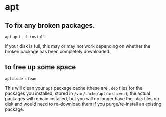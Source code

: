 
# apt 

## To fix any broken packages. 
```
apt-get -f install
```

If your disk is full, this may or may not work depending on whether the broken package has been completely downloaded.

## to free up some space

```
aptitude clean
```

This will clean your `apt` package cache (these are `.deb` files for the packages you installed; stored in `/var/cache/apt/archives`); the actual packages will remain installed, but you will no longer have the `.deb` files on disk and would need to re-download them if you purge/re-install an existing package.

